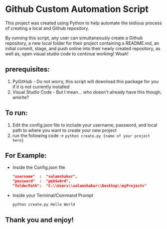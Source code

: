 # Github Custom Automation Script 

This project was created using Python to help automate the tedious process of creating a local and Github repository.

By running this script, any user can simultaneously create a Github repository, a new local folder for their project containing a README.md, an initial commit, stage, and push online into their newly created repository, as well as, open visual studio code to continue working! Woah!

## prerequisites:
1. PyGitHub - Do not worry, this script will download this package for you if it is not currently installed
2. Visual Studio Code - But I mean... who doesn't already have this though, amirite?

## To run:
1. Edit the config.json file to include your username, password, and local path to where you want to create your new project
2. run the following code -> `python create.py {name of your project here}`

## For Example:
* Inside the Config.json file
    ```json
    "username"  :  "salamshakur",
    "password"  :  "p@$$w0rd",
    "folderPath":  "C:\\Users\\salamshakur\\Desktop\\myProjects"
    ```

* Inside your Terminal/Command Prompt
    ```python
    python create.py Hello World
    ```


## Thank you and enjoy!